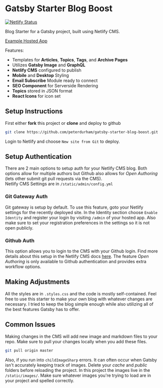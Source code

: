 # Gatsby Starter Blog Boost

[![Netlify Status](https://api.netlify.com/api/v1/badges/5f88d5ea-3e07-438b-aba6-365ce9a44322/deploy-status)](https://app.netlify.com/sites/untuknanti-com/deploys)

Blog Starter for a Gatsby project, built using Netlify CMS.

[Example Hosted App](https://cocky-williams-9d49bd.netlify.app/)

Features:

- Templates for **Articles**, **Topics**, **Tags**, and **Archive Pages**
- Utilizes **Gatsby Image** and **GraphQL**
- **Netlify CMS** configured to publish
- **Mobile** and **Desktop** Styling
- **Email Subscribe** Module ready to connect
- **SEO Component** for Serverside Rendering
- **Topics** stored in JSON format
- **React Icons** for icon set

## Setup Instructions

First either **fork** this project or **clone** and deploy to github

```bash
git clone https://github.com/peterdurham/gatsby-starter-blog-boost.git
```

Login to Netlify and choose `New site from Git` to deploy.

## Setup Authentication

There are 2 main options to setup auth for your Netlify CMS blog. Both options allow for multiple authors but Github also allows for _Open Authoring_ (lets other submit git pull requests via the CMS).
<br />
Netlify CMS Settings are in `/static/admin/config.yml`

### Git Gateway Auth

Git gateway is setup by default. To use this feature, goto your Netlify settings for the recently deployed site. In the Identity section choose `Enable Identity` and register your login by visiting `/admin` of your hosted app. Also make sure to set your registration preferences in the settings so it is not open publicly.

### Github Auth

This option allows you to login to the CMS with your Github login. Find more details about this setup in the Netlify CMS docs [here](https://www.netlifycms.org/docs/github-backend/). The feature _Open Authoring_ is only available to Github authentication and provides extra workflow options.

## Making Adjustments

All the styles are in `.styles.css` and the code is mostly self-contained. Feel free to use this starter to make your own blog with whatever changes are necessary. I tried to keep the blog simple enough while also utilizing all of the best features Gatsby has to offer.

## Common Issues

Making changes in the CMS will add new image and markdown files to your repo. Make sure to pull your changes locally when you add these files.

```bash
git pull origin master
```

Also, if you run into `childImageSharp` errors. It can often occur when Gatsby isn't accurately keeping track of images. Delete your _cache_ and _public_ folders before reloading the project. In this project the images live in the `/static/images/`. Make sure whatever images you're trying to load are in your project and spelled correctly.
